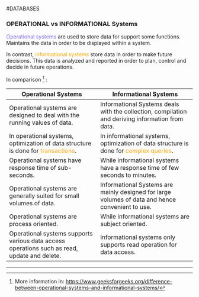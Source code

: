 #DATABASES 

### OPERATIONAL vs INFORMATIONAL Systems

<span style="color:MediumSlateBlue;">Operational systems</span> are used to store data for support some functions. Maintains the data in order to be displayed within a system. 

In contrast, <span style="color:orange;">informational systems</span> store data in order to make future decisions. This data is analyzed and reported in order to plan, control and decide in future operations. 

In comparison [^1] : 

| Operational Systems                                                                                                 | Informational Systems                                                                                                    |
| ------------------------------------------------------------------------------------------------------------------- | ------------------------------------------------------------------------------------------------------------------------ |
| Operational systems are designed to deal with the running values of data.                                           | Informational Systems deals with the collection, compilation and deriving information from data.                         |
| In operational systems, optimization of data structure is done for <span style="color:orange;">transactions</span>. | In informational systems, optimization of data structure is done for <span style="color:orange;">complex queries</span>. |
| Operational systems have response time of sub-seconds.                                                              | While informational systems have a response time of few seconds to minutes.                                              |
| Operational systems are generally suited for small volumes of data.                                                 | Informational Systems are mainly designed for large volumes of data and hence convenient to use.                         |
| Operational systems are process oriented.                                                                           | While informational systems are subject oriented.                                                                        |
| Operational systems supports various data access operations such as read, update and delete.                        | Informational systems only supports read operation for data access.                                                      |

---

[^1]: More information in: https://www.geeksforgeeks.org/difference-between-operational-systems-and-informational-systems/